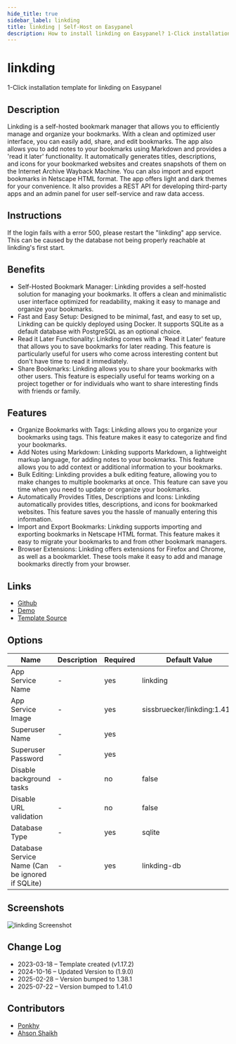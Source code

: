 ```yaml
---
hide_title: true
sidebar_label: linkding
title: linkding | Self-Host on Easypanel
description: How to install linkding on Easypanel? 1-Click installation template for linkding on Easypanel
---
```


<!-- generated -->

# linkding

1-Click installation template for linkding on Easypanel

## Description

Linkding is a self-hosted bookmark manager that allows you to efficiently manage and organize your bookmarks. With a clean and optimized user interface, you can easily add, share, and edit bookmarks. The app also allows you to add notes to your bookmarks using Markdown and provides a &#39;read it later&#39; functionality. It automatically generates titles, descriptions, and icons for your bookmarked websites and creates snapshots of them on the Internet Archive Wayback Machine. You can also import and export bookmarks in Netscape HTML format. The app offers light and dark themes for your convenience. It also provides a REST API for developing third-party apps and an admin panel for user self-service and raw data access.

## Instructions

If the login fails with a error 500, please restart the &quot;linkding&quot; app service. This can be caused by the database not being properly reachable at linkding&#39;s first start.

## Benefits

- Self-Hosted Bookmark Manager: Linkding provides a self-hosted solution for managing your bookmarks. It offers a clean and minimalistic user interface optimized for readability, making it easy to manage and organize your bookmarks.
- Fast and Easy Setup: Designed to be minimal, fast, and easy to set up, Linkding can be quickly deployed using Docker. It supports SQLite as a default database with PostgreSQL as an optional choice.
- Read it Later Functionality: Linkding comes with a 'Read it Later' feature that allows you to save bookmarks for later reading. This feature is particularly useful for users who come across interesting content but don't have time to read it immediately.
- Share Bookmarks: Linkding allows you to share your bookmarks with other users. This feature is especially useful for teams working on a project together or for individuals who want to share interesting finds with friends or family.

## Features

- Organize Bookmarks with Tags: Linkding allows you to organize your bookmarks using tags. This feature makes it easy to categorize and find your bookmarks.
- Add Notes using Markdown: Linkding supports Markdown, a lightweight markup language, for adding notes to your bookmarks. This feature allows you to add context or additional information to your bookmarks.
- Bulk Editing: Linkding provides a bulk editing feature, allowing you to make changes to multiple bookmarks at once. This feature can save you time when you need to update or organize your bookmarks.
- Automatically Provides Titles, Descriptions and Icons: Linkding automatically provides titles, descriptions, and icons for bookmarked websites. This feature saves you the hassle of manually entering this information.
- Import and Export Bookmarks: Linkding supports importing and exporting bookmarks in Netscape HTML format. This feature makes it easy to migrate your bookmarks to and from other bookmark managers.
- Browser Extensions: Linkding offers extensions for Firefox and Chrome, as well as a bookmarklet. These tools make it easy to add and manage bookmarks directly from your browser.

## Links

- [Github](https://github.com/sissbruecker/linkding)
- [Demo](https://demo.linkding.link/)
- [Template Source](https://github.com/easypanel-io/templates/tree/main/templates/linkding)

## Options

Name | Description | Required | Default Value
-|-|-|-
App Service Name | - | yes | linkding
App Service Image | - | yes | sissbruecker/linkding:1.41.0
Superuser Name | - | yes | 
Superuser Password | - | yes | 
Disable background tasks | - | no | false
Disable URL validation | - | no | false
Database Type | - | yes | sqlite
Database Service Name (Can be ignored if SQLite) | - | yes | linkding-db

## Screenshots

![linkding Screenshot](./assets/screenshot.png)

## Change Log

- 2023-03-18 – Template created (v1.17.2)
- 2024-10-16 – Updated Version to (1.9.0)
- 2025-02-28 – Version bumped to 1.38.1
- 2025-07-22 – Version bumped to 1.41.0

## Contributors

- [Ponkhy](https://github.com/Ponkhy)
- [Ahson Shaikh](https://github.com/Ahson-Shaikh)
